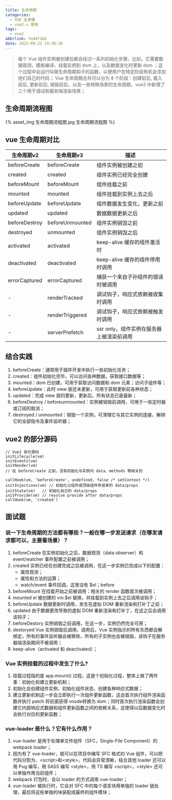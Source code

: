 ```yaml
---
title: 生命周期
categories:
  - VUE 全家桶
  - vue2.x 使用
tags:
  - vue2
abbrlink: fe8471bb
date: 2022-09-22 14:30:38
---
```

>每个 Vue 组件实例被创建后都会经过一系列初始化步骤，比如，它需要数据观测，模板编译，挂载实例到 dom 上，以及数据变化时更新 dom ；这个过程中会运行叫做生命周期钩子的函数，以便用户在特定阶段有机会添加他们自己的代码；
>Vue 生命周期总共可以分为 8 个阶段：创建前后, 载入前后, 更新前后, 销毁前后，以及一些特殊场景的生命周期，vue3 中新增了三个用于调试和服务端渲染场景；

## 生命周期流程图
{% asset_img 生命周期流程图.jpg 生命周期流程图 %}

## vue 生命周期对比
|生命周期v2	|生命周期v3	|描述|
|----------|---------|----|
|beforeCreate	|beforeCreate	|组件实例被创建之初|
|created	|created	|组件实例已经完全创建|
|beforeMount	|beforeMount	|组件挂载之前|
|mounted	|mounted	|组件挂载到实例上去之后|
|beforeUpdate	|beforeUpdate	|组件数据发生变化，更新之前|
|updated	|updated	|数据数据更新之后|
|beforeDestroy	|beforeUnmounted	|组件实例销毁之前|
|destroyed	|unmounted	|组件实例销毁之后|
|activated	|activated	|keep-alive 缓存的组件激活时|
|deactivated	|deactivated	|keep-alive 缓存的组件停用时调用|
|errorCaptured	|errorCaptured	|捕获一个来自子孙组件的错误时被调用|
|-	|renderTracked	|调试钩子，响应式依赖被收集时调用|
|-	|renderTriggered	|调试钩子，响应式依赖被触发时调用|
|-	|serverPrefetch	|ssr only，组件实例在服务器上被渲染前调用|


## 结合实践
1. beforeCreate：通常用于插件开发中执行一些初始化任务；
2. created：组件初始化完毕，可以访问各种数据，获取接口数据等；
3. mounted：dom 已创建，可用于获取访问数据和 dom 元素；访问子组件等；
4. beforeUpdate：此时 view 层还未更新，可用于获取更新前各种状态；
5. updated：完成 view 层的更新，更新后，所有状态已是最新；
6. beforeDestroy / beforeunmounted：实例被销毁前调用，可用于一些定时器或订阅的取消；
7. destroyed / unmounted：销毁一个实例，可清理它与其它实例的连接，解绑它的全部指令及事件监听器；

## vue2 的部分源码
```JS
// Vue2 部分源码
initLifecycle(vm)
initEvents(vm)
initRender(vm)
// 在 beforeCreate 之前，没有初始化与实例内 data、methods 等相关的

callHook(vm, 'beforeCreate', undefined, false /* setContext */)
initInjections(vm) // 初始化父组件或顶级组件传进来的 data/props
initState(vm)   // 初始化自己的 data/props
initProvide(vm) // resolve provide after data/props
callHook(vm, 'created')
```


## 面试题

### 说一下生命周期的方法都有哪些？一般在哪一步发送请求（在哪发请求都可以，主要看场景）？
1. beforeCreate 在实例初始化之后，数据观测（data observer）和 event/watcher 事件配置之前被调用；
2. created 实例已经在创建完成之后被调用，在这一步实例已完成以下的配置：
    - 属性观测；
    - 属性和方法的运算；
    - watch/event 事件回调，这里没有 $el；before
3. beforeMount 在挂载开始之前被调用：相关的 render 函数首次被调用；
4. mounted el 被创建的 vm.$el 替换，并挂载到实例上去之后调用该钩子；
5. beforeUpdate 数据更新时调用，发生在虚拟 DOM 重新渲染和打补丁之前；
6. updated 由于数据更改导致的虚拟 DOM 重新渲染和打补丁，在这之后会调用该钩子；
7. beforeDestory 实例销毁之前调用，在这一步，实例仍然完全可用；
8. destoryed Vue 实例销毁后调用，调用后，Vue 实例指示的所有东西都会解绑定，所有的事件监听器会被移除，所有的子实例也会被销毁，该钩子在服务器端渲染期间不被调用；
9. keep-alive（activated 和 deactivated）；

### Vue 实例挂载的过程中发生了什么?
1. 挂载过程指的是 app.mount() 过程，这是个初始化过程，整体上做了两件事：初始化和建立更新机制；
2. 初始化会创建组件实例、初始化组件状态、创建各种响应式数据；
3. 建立更新机制这一步会立即执行一次组件更新函数，这会首次执行组件渲染函数并执行 patch 将前面获得 vnode转换为 dom；同时首次执行渲染函数会创建它内部响应式数据和组件更新函数之间的依赖关系，这使得以后数据变化时会执行对应的更新函数；

### vue-loader 是什么？它有什么作用？
1. vue-loader 是用于处理单文件组件（SFC，Single-File Component）的 webpack loader；
2. 因为有了 vue-loader，就可以在项目中编写 SFC 格式的 Vue 组件，可以把代码分割为、\<script>和\<style>，代码会异常清晰，结合其他 loader 还可以用 Pug 编写，用 SASS 编写 \<style>，用 TS 编写 \<script>，\<style> 还可以单独作用当前组件；
3. webpack 打包时，会以 loader 的方式调用 vue-loader；
4. vue-loader 被执行时，它会对 SFC 中的每个语言块用单独的 loader 链处理，最后将这些单独的块装配成最终的组件模块；
